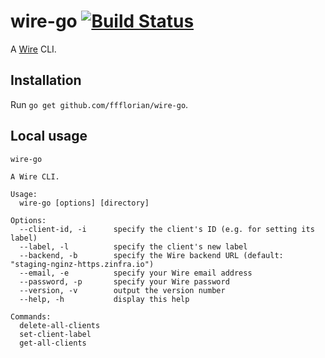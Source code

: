 # wire-go [![Build Status](https://github.com/ffflorian/wire-go/workflows/Build/badge.svg)](https://github.com/ffflorian/wire-go/actions/)

A [Wire](https://github.com/wireapp) CLI.

## Installation

Run `go get github.com/ffflorian/wire-go`.

## Local usage

```
wire-go
```

```
A Wire CLI.

Usage:
  wire-go [options] [directory]

Options:
  --client-id, -i      specify the client's ID (e.g. for setting its label)
  --label, -l          specify the client's new label
  --backend, -b        specify the Wire backend URL (default: "staging-nginz-https.zinfra.io")
  --email, -e          specify your Wire email address
  --password, -p       specify your Wire password
  --version, -v        output the version number
  --help, -h           display this help

Commands:
  delete-all-clients
  set-client-label
  get-all-clients
```
